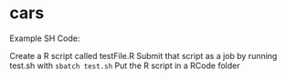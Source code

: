 # cars

Example SH Code:

Create a R script called testFile.R
Submit that script as a job by running test.sh with `sbatch test.sh`
Put the R script in a RCode folder

